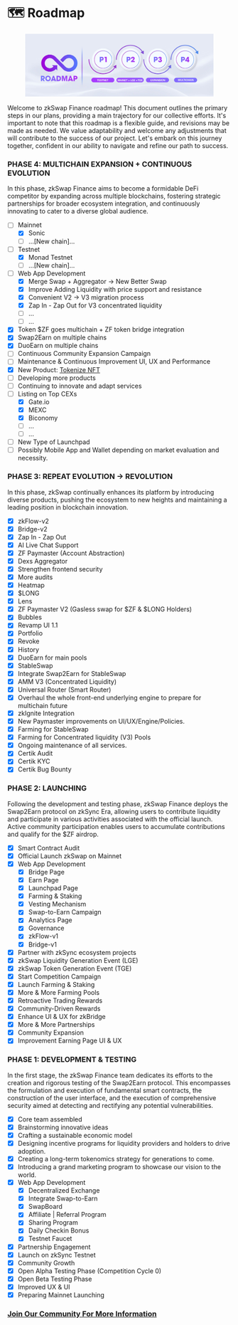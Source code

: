 # 🗺️ Roadmap

<figure><img src=".gitbook/assets/roadmap.jpg" alt=""><figcaption></figcaption></figure>

Welcome to zkSwap Finance roadmap! This document outlines the primary steps in our plans, providing a main trajectory for our collective efforts. It's important to note that this roadmap is a flexible guide, and revisions may be made as needed. We value adaptability and welcome any adjustments that will contribute to the success of our project. Let's embark on this journey together, confident in our ability to navigate and refine our path to success.

### **PHASE 4: MULTICHAIN EXPANSION + CONTINUOUS EVOLUTION**

In this phase, zkSwap Finance aims to become a formidable DeFi competitor by expanding across multiple blockchains, fostering strategic partnerships for broader ecosystem integration, and continuously innovating to cater to a diverse global audience.

* [ ] Mainnet
  * [x] Sonic
  * [ ] ...\[New chain]...
* [ ] Testnet
  * [x] Monad Testnet
  * [ ] ...\[New chain]...
* [ ] Web App Development
  * [x] Merge Swap + Aggregator → New Better Swap
  * [x] Improve Adding Liquidity with price support and resistance
  * [x] Convenient V2 → V3 migration process&#x20;
  * [x] Zap In - Zap Out for V3 concentrated liquidity
  * [ ] ...
  * [ ] ...
* [x] Token $ZF goes multichain + ZF token bridge integration
* [x] Swap2Earn on multiple chains
* [x] DuoEarn on multiple chains
* [ ] Continuous Community Expansion Campaign
* [ ] Maintenance & Continuous Improvement UI, UX and Performance&#x20;
* [x] New Product: [Tokenize NFT](key-products/tokenize-nft.md)
* [ ] Developing more products
* [ ] Continuing to innovate and adapt services
* [ ] Listing on Top CEXs
  * [x] Gate.io
  * [x] MEXC
  * [x] Biconomy
  * [ ] ...
  * [ ] ...
* [ ] New Type of Launchpad
* [ ] Possibly Mobile App and Wallet depending on market evaluation and necessity.

### **PHASE 3: REPEAT EVOLUTION -> REVOLUTION**

In this phase, zkSwap continually enhances its platform by introducing diverse products, pushing the ecosystem to new heights and maintaining a leading position in blockchain innovation.

* [x] zkFlow-v2
* [x] Bridge-v2
* [x] Zap In - Zap Out
* [x] AI Live Chat Support
* [x] ZF Paymaster (Account Abstraction)
* [x] Dexs Aggregator
* [x] Strengthen frontend security
* [x] More audits
* [x] Heatmap
* [x] $LONG
* [x] Lens
* [x] ZF Paymaster V2 (Gasless swap for $ZF & $LONG Holders)
* [x] Bubbles
* [x] Revamp UI 1.1
* [x] Portfolio
* [x] Revoke
* [x] History
* [x] DuoEarn for main pools
* [x] StableSwap
* [x] Integrate Swap2Earn for StableSwap
* [x] AMM V3 (Concentrated Liquidity)
* [x] Universal Router (Smart Router)
* [x] Overhaul the whole front-end underlying engine to prepare for multichain future
* [x] zkIgnite Integration
* [x] New Paymaster improvements on UI/UX/Engine/Policies.
* [x] Farming for StableSwap
* [x] Farming for Concentrated liquidity (V3) Pools
* [x] Ongoing maintenance of all services.
* [x] Certik Audit
* [x] Certik KYC
* [x] Certik Bug Bounty

### **PHASE 2: LAUNCHING**

Following the development and testing phase, zkSwap Finance deploys the Swap2Earn protocol on zkSync Era, allowing users to contribute liquidity and participate in various activities associated with the official launch. Active community participation enables users to accumulate contributions and qualify for the $ZF airdrop.

* [x] Smart Contract Audit
* [x] Official Launch zkSwap on Mainnet
* [x] Web App Development
  * [x] Bridge Page
  * [x] Earn Page
  * [x] Launchpad Page
  * [x] Farming & Staking
  * [x] Vesting Mechanism
  * [x] Swap-to-Earn Campaign
  * [x] Analytics Page
  * [x] Governance
  * [x] zkFlow-v1
  * [x] Bridge-v1
* [x] Partner with zkSync ecosystem projects
* [x] zkSwap Liquidity Generation Event (LGE)
* [x] zkSwap Token Generation Event (TGE)
* [x] Start Competition Campaign
* [x] Launch Farming & Staking&#x20;
* [x] More & More Farming Pools
* [x] Retroactive Trading Rewards&#x20;
* [x] Community-Driven Rewards&#x20;
* [x] Enhance UI & UX for zkBridge
* [x] More & More Partnerships
* [x] Community Expansion
* [x] Improvement Earning Page UI & UX

### **PHASE 1:** DEVELOPMENT & TESTING

In the first stage, the zkSwap Finance team dedicates its efforts to the creation and rigorous testing of the Swap2Earn protocol. This encompasses the formulation and execution of fundamental smart contracts, the construction of the user interface, and the execution of comprehensive security aimed at detecting and rectifying any potential vulnerabilities.

* [x] Core team assembled
* [x] Brainstorming innovative ideas&#x20;
* [x] Crafting a sustainable economic model&#x20;
* [x] Designing incentive programs for liquidity providers and holders to drive adoption.&#x20;
* [x] Creating a long-term tokenomics strategy for generations to come.&#x20;
* [x] Introducing a grand marketing program to showcase our vision to the world.
* [x] Web App Development
  * [x] Decentralized Exchange
  * [x] Integrate Swap-to-Earn
  * [x] SwapBoard
  * [x] Affiliate | Referral Program
  * [x] Sharing Program
  * [x] Daily Checkin Bonus
  * [x] Testnet Faucet
* [x] Partnership Engagement
* [x] Launch on zkSync Testnet
* [x] Community Growth
* [x] Open Alpha Testing Phase (Competition Cycle 0)
* [x] Open Beta Testing Phase
* [x] Improved UX & UI
* [x] Preparing Mainnet Launching

### [**Join Our Community For More Information**](official-links.md) 

